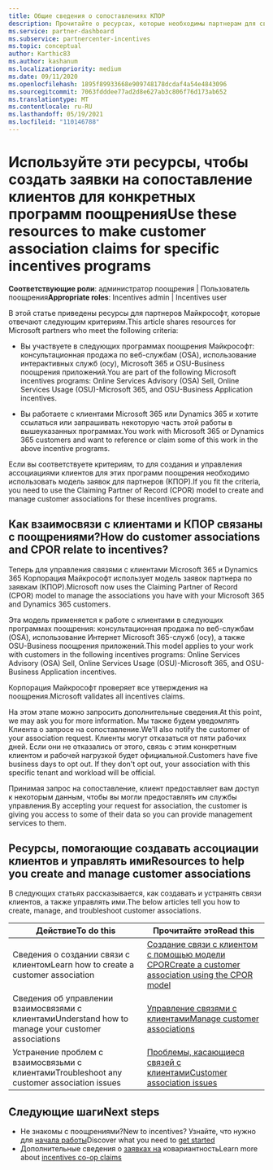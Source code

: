 ```yaml
---
title: Общие сведения о сопоставлениях КПОР
description: Прочитайте о ресурсах, которые необходимы партнерам для связывания клиентов с конкретными программами поощрения с помощью модели заявок для партнеров (КПОР).
ms.service: partner-dashboard
ms.subservice: partnercenter-incentives
ms.topic: conceptual
author: Karthic83
ms.author: kashanum
ms.localizationpriority: medium
ms.date: 09/11/2020
ms.openlocfilehash: 1895f89933668e909748178dcdaf4a54e4843096
ms.sourcegitcommit: 7063fdddee77ad2d8e627ab3c806f76d173ab652
ms.translationtype: MT
ms.contentlocale: ru-RU
ms.lasthandoff: 05/19/2021
ms.locfileid: "110146788"
---
```

# <a name="use-these-resources-to-make-customer-association-claims-for-specific-incentives-programs"></a><span data-ttu-id="c262e-103">Используйте эти ресурсы, чтобы создать заявки на сопоставление клиентов для конкретных программ поощрения</span><span class="sxs-lookup"><span data-stu-id="c262e-103">Use these resources to make customer association claims for specific incentives programs</span></span>

<span data-ttu-id="c262e-104">**Соответствующие роли**: администратор поощрения | Пользователь поощрения</span><span class="sxs-lookup"><span data-stu-id="c262e-104">**Appropriate roles**: Incentives admin | Incentives user</span></span>

<span data-ttu-id="c262e-105">В этой статье приведены ресурсы для партнеров Майкрософт, которые отвечают следующим критериям.</span><span class="sxs-lookup"><span data-stu-id="c262e-105">This article shares resources for Microsoft partners who meet the following criteria:</span></span>

- <span data-ttu-id="c262e-106">Вы участвуете в следующих программах поощрения Майкрософт: консультационная продажа по веб-службам (OSA), использование интерактивных служб (осу), Microsoft 365 и OSU-Business поощрения приложений.</span><span class="sxs-lookup"><span data-stu-id="c262e-106">You are part of the following Microsoft incentives programs: Online Services Advisory (OSA) Sell, Online Services Usage (OSU)-Microsoft 365, and OSU-Business Application incentives.</span></span>

- <span data-ttu-id="c262e-107">Вы работаете с клиентами Microsoft 365 или Dynamics 365 и хотите ссылаться или запрашивать некоторую часть этой работы в вышеуказанных программах.</span><span class="sxs-lookup"><span data-stu-id="c262e-107">You work with Microsoft 365 or Dynamics 365 customers and want to reference or claim some of this work in the above incentive programs.</span></span>

<span data-ttu-id="c262e-108">Если вы соответствуете критериям, то для создания и управления ассоциациями клиентов для этих программ поощрения необходимо использовать модель заявок для партнеров (КПОР).</span><span class="sxs-lookup"><span data-stu-id="c262e-108">If you fit the criteria, you need to use the Claiming Partner of Record (CPOR) model to create and manage customer associations for these incentives programs.</span></span>
 
## <a name="how-do-customer-associations-and-cpor-relate-to-incentives"></a><span data-ttu-id="c262e-109">Как взаимосвязи с клиентами и КПОР связаны с поощрениями?</span><span class="sxs-lookup"><span data-stu-id="c262e-109">How do customer associations and CPOR relate to incentives?</span></span>

<span data-ttu-id="c262e-110">Теперь для управления связями с клиентами Microsoft 365 и Dynamics 365 Корпорация Майкрософт использует модель заявок партнера по заявкам (КПОР).</span><span class="sxs-lookup"><span data-stu-id="c262e-110">Microsoft now uses the Claiming Partner of Record (CPOR) model to manage the associations you have with your Microsoft 365 and Dynamics 365 customers.</span></span>

<span data-ttu-id="c262e-111">Эта модель применяется к работе с клиентами в следующих программах поощрения: консультационная продажа по веб-службам (OSA), использование Интернет Microsoft 365-служб (осу), а также OSU-Business поощрения приложений.</span><span class="sxs-lookup"><span data-stu-id="c262e-111">This model applies to your work with customers in the following incentives programs: Online Services Advisory (OSA) Sell, Online Services Usage (OSU)-Microsoft 365, and OSU-Business Application incentives.</span></span>

<span data-ttu-id="c262e-112">Корпорация Майкрософт проверяет все утверждения на поощрения.</span><span class="sxs-lookup"><span data-stu-id="c262e-112">Microsoft validates all incentives claims.</span></span>

<span data-ttu-id="c262e-113">На этом этапе можно запросить дополнительные сведения.</span><span class="sxs-lookup"><span data-stu-id="c262e-113">At this point, we may ask you for more information.</span></span> <span data-ttu-id="c262e-114">Мы также будем уведомлять Клиента о запросе на сопоставление.</span><span class="sxs-lookup"><span data-stu-id="c262e-114">We'll also notify the customer of your association request.</span></span> <span data-ttu-id="c262e-115">Клиенты могут отказаться от пяти рабочих дней. Если они не отказались от этого, связь с этим конкретным клиентом и рабочей нагрузкой будет официальной.</span><span class="sxs-lookup"><span data-stu-id="c262e-115">Customers have five business days to opt out. If they don't opt out, your association with this specific tenant and workload will be official.</span></span>

<span data-ttu-id="c262e-116">Принимая запрос на сопоставление, клиент предоставляет вам доступ к некоторым данным, чтобы вы могли предоставлять им службы управления.</span><span class="sxs-lookup"><span data-stu-id="c262e-116">By accepting your request for association, the customer is giving you access to some of their data so you can provide management services to them.</span></span> 

## <a name="resources-to-help-you-create-and-manage-customer-associations"></a><span data-ttu-id="c262e-117">Ресурсы, помогающие создавать ассоциации клиентов и управлять ими</span><span class="sxs-lookup"><span data-stu-id="c262e-117">Resources to help you create and manage customer associations</span></span>

<span data-ttu-id="c262e-118">В следующих статьях рассказывается, как создавать и устранять связи клиентов, а также управлять ими.</span><span class="sxs-lookup"><span data-stu-id="c262e-118">The below articles tell you how to create, manage, and troubleshoot customer associations.</span></span>

|  <span data-ttu-id="c262e-119">**Действие**</span><span class="sxs-lookup"><span data-stu-id="c262e-119">**To do this**</span></span>  |  <span data-ttu-id="c262e-120">**Прочитайте это**</span><span class="sxs-lookup"><span data-stu-id="c262e-120">**Read this**</span></span>  |
|--------------|-----------|
| <span data-ttu-id="c262e-121">Сведения о создании связи с клиентом</span><span class="sxs-lookup"><span data-stu-id="c262e-121">Learn how to create a customer association</span></span>  | [<span data-ttu-id="c262e-122">Создание связи с клиентом с помощью модели CPOR</span><span class="sxs-lookup"><span data-stu-id="c262e-122">Create a customer association using the CPOR model</span></span>](submit-osa-claim.md)  |
|<span data-ttu-id="c262e-123">Сведения об управлении взаимосвязями с клиентами</span><span class="sxs-lookup"><span data-stu-id="c262e-123">Understand how to manage your customer associations</span></span>  | [<span data-ttu-id="c262e-124">Управление связями с клиентами</span><span class="sxs-lookup"><span data-stu-id="c262e-124">Manage customer associations</span></span>](incentives-manage-customer-associations.md)  |
|<span data-ttu-id="c262e-125">Устранение проблем с взаимосвязьми с клиентами</span><span class="sxs-lookup"><span data-stu-id="c262e-125">Troubleshoot any customer association issues</span></span>  | [<span data-ttu-id="c262e-126">Проблемы, касающиеся связей с клиентами</span><span class="sxs-lookup"><span data-stu-id="c262e-126">Customer association issues</span></span>](incentives-customer-association-issues.md)  |

## <a name="next-steps"></a><span data-ttu-id="c262e-127">Следующие шаги</span><span class="sxs-lookup"><span data-stu-id="c262e-127">Next steps</span></span>

- <span data-ttu-id="c262e-128">Не знакомы с поощрениями?</span><span class="sxs-lookup"><span data-stu-id="c262e-128">New to incentives?</span></span> <span data-ttu-id="c262e-129">Узнайте, что нужно для [начала работы](incentives-get-started-intro.md)</span><span class="sxs-lookup"><span data-stu-id="c262e-129">Discover what you need to [get started](incentives-get-started-intro.md)</span></span>
- <span data-ttu-id="c262e-130">Дополнительные сведения о [заявках на](claims-overview.md) ковариантность</span><span class="sxs-lookup"><span data-stu-id="c262e-130">Learn more about [incentives co-op claims](claims-overview.md)</span></span>

